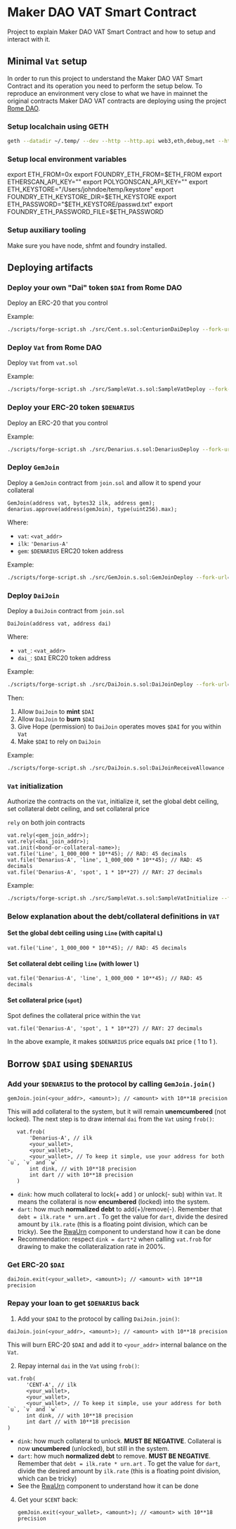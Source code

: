 # Maker DAO VAT Smart Contract

Project to explain Maker DAO VAT Smart Contract and how to setup and interact with it.

## Minimal `Vat` setup

In order to run this project to understand the Maker DAO VAT Smart Contract and its operation you need to perform the setup below. To reproduce an environment
very close to what we have in mainnet the original contracts Maker DAO VAT contracts are deploying using the project
[Rome DAO](https://github.com/dewiz-xyz/rome-dao).

### Setup localchain using GETH

```bash
geth --datadir ~/.temp/ --dev --http --http.api web3,eth,debug,net --http.corsdomain "*" --http.vhosts "*" --http.addr 127.0.0.1 --ws --ws.api eth,net,debug,web3 --ws.addr 127.0.0.1 --ws.origins "*" --graphql --graphql.corsdomain "*" --graphql.vhosts "*" --vmdebug
```

### Setup local environment variables

export ETH_FROM=0x
export FOUNDRY_ETH_FROM=$ETH_FROM
export ETHERSCAN_API_KEY=""
export POLYGONSCAN_API_KEY=""
export ETH_KEYSTORE="/Users/johndoe/temp/keystore"
export FOUNDRY_ETH_KEYSTORE_DIR=$ETH_KEYSTORE
export ETH_PASSWORD="$ETH_KEYSTORE/passwd.txt"
export FOUNDRY_ETH_PASSWORD_FILE=$ETH_PASSWORD

### Setup auxiliary tooling

Make sure you have node, shfmt and foundry installed.

## Deploying artifacts

### Deploy your own "Dai" token `$DAI` from Rome DAO

Deploy an ERC-20 that you control

Example:

```bash
./scripts/forge-script.sh ./src/Cent.s.sol:CenturionDaiDeploy --fork-url=$RPC_URL --broadcast -vvvv
```

### Deploy `Vat` from Rome DAO

Deploy `Vat` from `vat.sol`

Example:

```bash
./scripts/forge-script.sh ./src/SampleVat.s.sol:SampleVatDeploy --fork-url=$RPC_URL --broadcast -vvvv
```

### Deploy your ERC-20 token `$DENARIUS`

Deploy an ERC-20 that you control

Example:

```bash
./scripts/forge-script.sh ./src/Denarius.s.sol:DenariusDeploy --fork-url=$RPC_URL --broadcast -vvvv
```

### Deploy `GemJoin`

Deploy a `GemJoin` contract from `join.sol` and allow it to spend your collateral

```solidity
GemJoin(address vat, bytes32 ilk, address gem);
denarius.approve(address(gemJoin), type(uint256).max);
```

Where:

- `vat`: `<vat_addr>`
- `ilk`: `'Denarius-A'`
- `gem`: `$DENARIUS` ERC20 token address

Example:

```bash
./scripts/forge-script.sh ./src/GemJoin.s.sol:GemJoinDeploy --fork-url=$RPC_URL --broadcast -vvvv
```

### Deploy `DaiJoin`

Deploy a `DaiJoin` contract from `join.sol`

```solidity
DaiJoin(address vat, address dai)
```

Where:

- `vat_`: `<vat_addr>`
- `dai_`: `$DAI` ERC20 token address

Example:

```bash
./scripts/forge-script.sh ./src/DaiJoin.s.sol:DaiJoinDeploy --fork-url=$RPC_URL --broadcast -vvvv
```

Then:

1. Allow `DaiJoin` to **mint** `$DAI`
2. Allow `DaiJoin` to **burn** `$DAI`
3. Give Hope (permission) to `DaiJoin` operates moves `$DAI` for you within `Vat`
4. Make `$DAI` to rely on `DaiJoin`

Example:

```bash
./scripts/forge-script.sh ./src/DaiJoin.s.sol:DaiJoinReceiveAllowance --fork-url=$RPC_URL --broadcast -vvvv
```

### `Vat` initialization

Authorize the contracts on the `Vat`, initialize it, set the global debt ceiling, set collateral debt ceiling, and set collateral price

`rely` on both join contracts

```solidity
vat.rely(<gem_join_addr>);
vat.rely(<dai_join_addr>);
vat.init(<bond-or-collateral-name>);
vat.file('Line', 1_000_000 * 10**45); // RAD: 45 decimals
vat.file('Denarius-A', 'line', 1_000_000 * 10**45); // RAD: 45 decimals
vat.file('Denarius-A', 'spot', 1 * 10**27) // RAY: 27 decimals
```

Example:

```bash
./scripts/forge-script.sh ./src/SampleVat.s.sol:SampleVatInitialize --fork-url=$RPC_URL --broadcast -vvvv
```

### Below explanation about the debt/collateral definitions in `VAT`

#### Set the global debt ceiling using `Line` (with capital `L`)

```solidity
vat.file('Line', 1_000_000 * 10**45); // RAD: 45 decimals
```

#### Set collateral debt ceiling `line` (with lower `l`)

```solidity
vat.file('Denarius-A', 'line', 1_000_000 * 10**45); // RAD: 45 decimals
```

#### Set collateral price (`spot`)

Spot defines the collateral price within the `Vat`

```solidity
vat.file('Denarius-A', 'spot', 1 * 10**27) // RAY: 27 decimals
```

In the above example, it makes `$DENARIUS` price equals `DAI` price ( 1 to 1 ).

## Borrow `$DAI` using `$DENARIUS`

### Add your `$DENARIUS` to the protocol by calling `GemJoin.join()`

```solidity
gemJoin.join(<your_addr>, <amount>); // <amount> with 10**18 precision
```

This will add collateral to the system, but it will remain **unemcumbered** (not locked). The next step is to draw internal `dai` from the `Vat` using `frob()`:

```solidity
   vat.frob(
       'Denarius-A', // ilk
       <your_wallet>,
       <your_wallet>,
       <your_wallet>, // To keep it simple, use your address for both `u`, `v` and `w`
       int dink, // with 10**18 precision
       int dart // with 10**18 precision
   )
```

- `dink`: how much collateral to lock(+ add ) or unlock(- sub) within `Vat`. It means the collateral is now **encumbered** (locked) into the system.
- `dart`: how much **normalized debt** to add(+)/remove(-). Remember that `debt = ilk.rate * urn.art` . To get the value for `dart`, divide the desired amount
  by `ilk.rate` (this is a floating point division, which can be tricky). See the [RwaUrn](https://github.com/makerdao/rwa-toolkit/blob/8d30ed2cb657641253d45b57c894613e26b4ae1b/src/urns/RwaUrn.sol#L156-L178) component to understand how it can be done
- Recommendation: respect `dink = dart*2` when calling `vat.frob` for drawing to make the collateralization rate in 200%.

### Get ERC-20 `$DAI`

```solidity
daiJoin.exit(<your_wallet>, <amount>); // <amount> with 10**18 precision
```

### Repay your loan to get `$DENARIUS` back

1. Add your `$DAI` to the protocol by calling `DaiJoin.join()`:

```solidity
daiJoin.join(<your_addr>, <amount>); // <amount> with 10**18 precision
```

This will burn ERC-20 `$DAI` and add it to `<your_addr>` internal balance on the `Vat`.

2. Repay internal `dai` in the `Vat` using `frob()`:

```solidity
vat.frob(
      'CENT-A', // ilk
      <your_wallet>,
      <your_wallet>,
      <your_wallet>, // To keep it simple, use your address for both `u`, `v` and `w`
      int dink, // with 10**18 precision
      int dart // with 10**18 precision
)
```

- `dink`: how much collateral to unlock. **MUST BE NEGATIVE**. Collateral is now **uncumbered** (unlocked), but still in the system.
- `dart`: how much **normalized debt** to remove. **MUST BE NEGATIVE**. Remember that `debt = ilk.rate * urn.art` . To get the value for `dart`, divide the desired amount by `ilk.rate` (this is a floating point division, which can be tricky)
- See the [RwaUrn](https://github.com/makerdao/rwa-toolkit/blob/8d30ed2cb657641253d45b57c894613e26b4ae1b/src/urns/RwaUrn.sol#L156-L178) component to understand how it can be done

4. Get your `$CENT` back:
   ```solidity
   gemJoin.exit(<your_wallet>, <amount>); // <amount> with 10**18 precision
   ```
